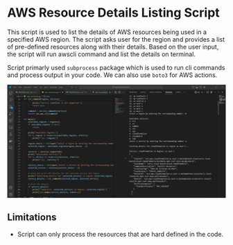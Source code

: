 # AWS Resource Details Listing Script

This script is used to list the details of AWS resources being used in a specified AWS region. The script asks user for the region and provides a list of pre-defined resources along with their details. Based on the user input, the script will run awscli command and list the details on terminal. 

Script primarly used `subprocess` package which is used to run cli commands and process output in your code. We can also use `boto3` for AWS actions. 

![working](./images/codeoutput.png)


## Limitations
- Script can only process the resources that are hard defined in the code.